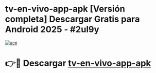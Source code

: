 # tv-en-vivo-app-apk  [Versión completa] Descargar Gratis para Android 2025 - #2ul9y

[![acn](https://github.com/user-attachments/assets/0f9c940e-d8b0-45ae-aac7-cd30a18b3e1c)](https://apps.freeplayer.one?title=tv-en-vivo-app-apk&ref=9F)

# 👉🔴 Descargar [tv-en-vivo-app-apk](https://apps.freeplayer.one?title=tv-en-vivo-app-apk&ref=9F)